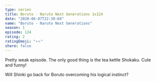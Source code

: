 ```yaml
--- 
type: series 
title: Boruto - Naruto Next Generations 1x124 
date: "2020-06-07T22:30:04" 
name: "Boruto - Naruto Next Generations" 
season: 1 
episode: 124 
rating: 2 
ratingEmoji: "⭐️⭐️" 
share: false 
---
```


Pretty weak episode. The only good thing is the tea kettle Shokaku. Cute and funny!

Will Shinki go back for Boruto overcoming his logical instinct?
